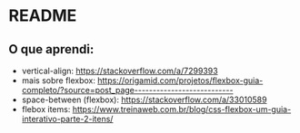 # README

## O que aprendi:

* vertical-align: https://stackoverflow.com/a/7299393
* mais sobre flexbox: https://origamid.com/projetos/flexbox-guia-completo/?source=post_page---------------------------
* space-between (flexbox): https://stackoverflow.com/a/33010589
* flebox items: https://www.treinaweb.com.br/blog/css-flexbox-um-guia-interativo-parte-2-itens/

